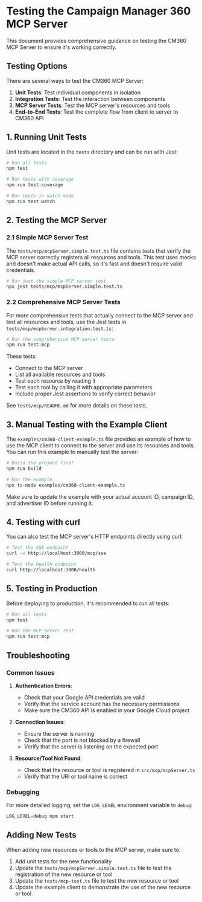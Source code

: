 # Testing the Campaign Manager 360 MCP Server

This document provides comprehensive guidance on testing the CM360 MCP Server to ensure it's working correctly.

## Testing Options

There are several ways to test the CM360 MCP Server:

1. **Unit Tests**: Test individual components in isolation
2. **Integration Tests**: Test the interaction between components
3. **MCP Server Tests**: Test the MCP server's resources and tools
4. **End-to-End Tests**: Test the complete flow from client to server to CM360 API

## 1. Running Unit Tests

Unit tests are located in the `tests` directory and can be run with Jest:

```bash
# Run all tests
npm test

# Run tests with coverage
npm run test:coverage

# Run tests in watch mode
npm run test:watch
```

## 2. Testing the MCP Server

### 2.1 Simple MCP Server Test

The `tests/mcp/mcpServer.simple.test.ts` file contains tests that verify the MCP server correctly registers all resources and tools. This test uses mocks and doesn't make actual API calls, so it's fast and doesn't require valid credentials.

```bash
# Run just the simple MCP server test
npx jest tests/mcp/mcpServer.simple.test.ts
```

### 2.2 Comprehensive MCP Server Tests

For more comprehensive tests that actually connect to the MCP server and test all resources and tools, use the Jest tests in `tests/mcp/mcpServer.integration.test.ts`:

```bash
# Run the comprehensive MCP server tests
npm run test:mcp
```

These tests:
- Connect to the MCP server
- List all available resources and tools
- Test each resource by reading it
- Test each tool by calling it with appropriate parameters
- Include proper Jest assertions to verify correct behavior

See `tests/mcp/README.md` for more details on these tests.

## 3. Manual Testing with the Example Client

The `examples/cm360-client-example.ts` file provides an example of how to use the MCP client to connect to the server and use its resources and tools. You can run this example to manually test the server:

```bash
# Build the project first
npm run build

# Run the example
npx ts-node examples/cm360-client-example.ts
```

Make sure to update the example with your actual account ID, campaign ID, and advertiser ID before running it.

## 4. Testing with curl

You can also test the MCP server's HTTP endpoints directly using curl:

```bash
# Test the SSE endpoint
curl -v http://localhost:3000/mcp/sse

# Test the health endpoint
curl http://localhost:3000/health
```

## 5. Testing in Production

Before deploying to production, it's recommended to run all tests:

```bash
# Run all tests
npm test

# Run the MCP server test
npm run test:mcp
```

## Troubleshooting

### Common Issues

1. **Authentication Errors**:
   - Check that your Google API credentials are valid
   - Verify that the service account has the necessary permissions
   - Make sure the CM360 API is enabled in your Google Cloud project

2. **Connection Issues**:
   - Ensure the server is running
   - Check that the port is not blocked by a firewall
   - Verify that the server is listening on the expected port

3. **Resource/Tool Not Found**:
   - Check that the resource or tool is registered in `src/mcp/mcpServer.ts`
   - Verify that the URI or tool name is correct

### Debugging

For more detailed logging, set the `LOG_LEVEL` environment variable to `debug`:

```bash
LOG_LEVEL=debug npm start
```

## Adding New Tests

When adding new resources or tools to the MCP server, make sure to:

1. Add unit tests for the new functionality
2. Update the `tests/mcp/mcpServer.simple.test.ts` file to test the registration of the new resource or tool
3. Update the `tests/mcp-test.ts` file to test the new resource or tool
4. Update the example client to demonstrate the use of the new resource or tool